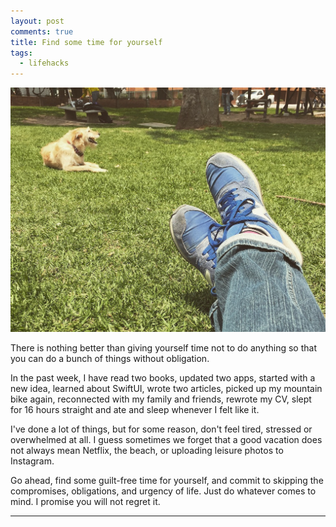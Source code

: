 ```yaml
---
layout: post
comments: true
title: Find some time for yourself
tags:
  - lifehacks
---
```


![Time for yourself](/assets/time-for-yourself.jpeg)

There is nothing better than giving yourself time not to do anything so that you can do a bunch of things without obligation.

In the past week, I have read two books, updated two apps, started with a new idea, learned about SwiftUI, wrote two articles,<!--more--> picked up my mountain bike again, reconnected with my family and friends, rewrote my CV, slept for 16 hours straight and ate and sleep whenever I felt like it.  

I've done a lot of things, but for some reason, don't feel tired, stressed or overwhelmed at all.  I guess sometimes we forget that a good vacation does not always mean Netflix, the beach, or uploading leisure photos to Instagram.  

Go ahead, find some guilt-free time for yourself, and commit to skipping the compromises, obligations, and urgency of life.  Just do whatever comes to mind.  I promise you will not regret it.

---
